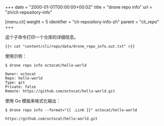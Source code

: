 +++
date = "2000-01-01T00:00:00+00:02"
title = "drone repo info"
url = "zh/cli-repository-info"

[menu.cli]
  weight = 5
  identifier = "cli-repository-info-zh"
  parent = "cli_repo"
+++

<!--This subcommand prints the named repository details.-->

这个子命令打印一个仓库的详细信息。

```text
{{< cat "content/cli/repo/data/drone_repo_info.out.txt" >}}
```

使用示例：

```text
$ drone repo info octocat/hello-world

Owner: octocat
Repo: hello-world
Type: git
Private: false
Remote: https://github.com/octocat/hello-world.git
```

<!--Format the output using a custom Go template:-->

使用 Go 模版来格式化输出：

```text
$ drone repo info --format="{{ .Link }}" octocat/hello-world

https://github.com/octocat/hello-world.git
```
